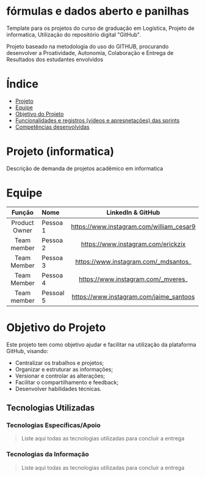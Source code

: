 # fórmulas e dados aberto e panilhas

Template para os projetos do curso de graduação em Logística, Projeto de informatica, Utilização do repositório digital "GitHub". 

Projeto baseado na metodologia do uso do GITHUB, procurando desenvolver a Proatividade, Autonomia, Colaboração e Entrega de Resultados dos estudantes envolvidos

# Índice

* [Projeto](#projeto-template)
* [Equipe](#equipe)
* [Objetivo do Projeto](#objetivo-do-projeto)
* [Funcionalidades e registros (vídeos e apresnetações) das sprints](#uncionalidades-e-registros-(vídeos-e-apresnetações)-das-sprints)
* [Competências desenvolvidas](#competências-desenvolvidas)


# Projeto (informatica) 
Descrição de demanda de projetos acadêmico em informatica 

# Equipe
|    Função     | Nome                                  |                                                                                                                                                      LinkedIn & GitHub                                                                                                                                                      |
| :-----------: | :------------------------------------ | :-------------------------------------------------------------------------------------------------------------------------------------------------------------------------------------------------------------------------------------------------------------------------------------------------------------------------: |
| Product Owner |   Pessoa 1         |     https://www.instagram.com/william_cesar9           |
| Team member | Pessoa 2 |      https://www.instagram.com/erickzix    |
| Team Member   | Pessoa 3              |         https://www.instagram.com/_mdsantos_     |
|  Team Member  | Pessoa 4                 |       https://www.instagram.com/_mveres_
| Team member | Pessoal 5                  | https://www.instagram.com/jaime_santoos


# Objetivo do Projeto
Este projeto tem como objetivo ajudar e facilitar na utilização da plataforma GitHub, visando:
* Centralizar os trabalhos e projetos;
* Organizar e estruturar as informações;
* Versionar e controlar as alterações;
* Facilitar o compartilhamento e feedback;
* Desenvolver habilidades técnicas.

## Tecnologias Utilizadas

 ### Tecnologias Específicas/Apoio
 > Liste aqui todas as tecnologias utilizadas para concluir a entrega
  
 ### Tecnologias da Informação
 > Liste aqui todas as tecnologias utilizadas para concluir a entrega


